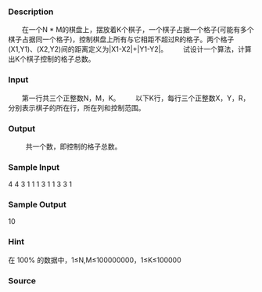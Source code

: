 
### Description
　　在一个N * M的棋盘上，摆放着K个棋子，一个棋子占据一个格子(可能有多个棋子占据同一个格子)，控制棋盘上所有与它相距不超过R的格子。两个格子(X1,Y1)、(X2,Y2)间的距离定义为|X1-X2|+|Y1-Y2|。
　　试设计一个算法，计算出K个棋子控制的格子总数。
 
### Input
　　第一行共三个正整数N，M，K。
　　以下K行，每行三个正整数X，Y，R，分别表示棋子的所在行，所在列和控制范围。
 
### Output
 
　　共一个数，即控制的格子总数。

### Sample Input
4 4 3
1 1 1
3 1 1
3 3 1


### Sample Output

10

### Hint
在 100% 的数据中，1≤N,M≤100000000，1≤K≤100000
### Source
